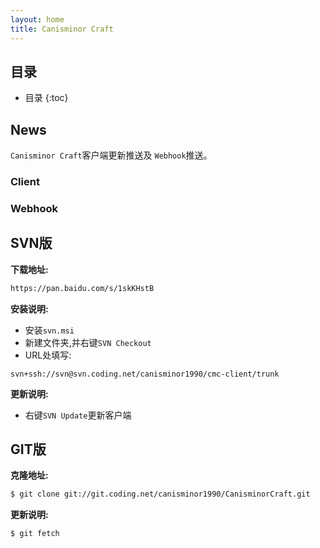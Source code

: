 ```yaml
---
layout: home
title: Canisminor Craft
---
```


## 目录

* 目录
{:toc}

## News
   
`Canisminor Craft`客户端更新推送及 `Webhook`推送。
    
### Client

<div class="w-group" id="client"></div>

### Webhook
    
<div class="w-group" id="webhook"></div>

## SVN版

**下载地址:**

```sh
https://pan.baidu.com/s/1skKHstB
```

**安装说明:**

- 安装`svn.msi`
- 新建文件夹,并右键`SVN Checkout`
- URL处填写:

```
svn+ssh://svn@svn.coding.net/canisminor1990/cmc-client/trunk
```

**更新说明:**

- 右键`SVN Update`更新客户端

## GIT版

**克隆地址:**

```bash
$ git clone git://git.coding.net/canisminor1990/CanisminorCraft.git
```

**更新说明:**

```bash
$ git fetch
```